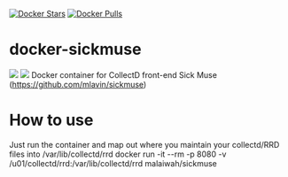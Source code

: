 [![Docker Stars](https://img.shields.io/docker/stars/malaiwah/sickmuse.svg)](https://hub.docker.com/r/malaiwah/sickmuse/) [![Docker Pulls](https://img.shields.io/docker/pulls/malaiwah/sickmuse.svg)](https://hub.docker.com/r/malaiwah/sickmuse/)
# docker-sickmuse
[![](https://images.microbadger.com/badges/version/malaiwah/sickmuse.svg)](https://microbadger.com/images/malaiwah/sickmuse "Get your own version badge on microbadger.com")
[![](https://images.microbadger.com/badges/image/malaiwah/sickmuse.svg)](https://microbadger.com/images/malaiwah/sickmuse "Get your own image badge on microbadger.com")
Docker container for CollectD front-end Sick Muse (https://github.com/mlavin/sickmuse)

# How to use
Just run the container and map out where you maintain your collectd/RRD files into /var/lib/collectd/rrd
docker run -it --rm -p 8080 -v /u01/collectd/rrd:/var/lib/collectd/rrd malaiwah/sickmuse
